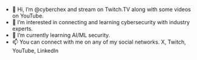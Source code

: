 - 👋 Hi, I’m @cyberchex and stream on Twitch.TV along with some videos on YouTube.
- 👀 I’m interested in connecting and learning cybersecurity with industry experts.
- 🌱 I’m currently learning AI/ML security.
- 📫 You can connect with me on any of my social networks. X, Twitch, YouTube, LinkedIn

<!---
cyberchex/cyberchex is a ✨ special ✨ repository because its `README.md` (this file) appears on your GitHub profile.
You can click the Preview link to take a look at your changes.
--->
